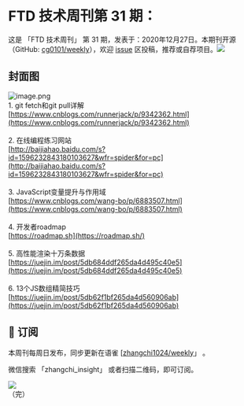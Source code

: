# FTD 技术周刊第 31 期：
这是 「FTD 技术周刊」 第 31 期，发表于：2020年12月27日。本期刊开源（GitHub: [cg0101/weekly](https://github.com/cg0101/weekly)），欢迎 [issue](https://github.com/cg0101/weekly/issues) 区投稿，推荐或自荐项目。![](https://visitor-badge.glitch.me/badge?page_id=cg0101.weekly) <a href="https://www.linkedin.com/in/%E9%A9%B0-%E5%BC%A0-60669710a/">
        </a>
## 封面图


![image.png](https://cdn.nlark.com/yuque/0/2020/png/132503/1605582640250-a3c92e56-ca84-48d5-89d2-a7889a096799.png#height=720&id=ybe9S&margin=%5Bobject%20Object%5D&name=image.png&originHeight=720&originWidth=1080&originalType=binary&size=1610626&status=done&style=none&width=1080)<br />1. git fetch和git pull详解<br />[https://www.cnblogs.com/runnerjack/p/9342362.html](https://www.cnblogs.com/runnerjack/p/9342362.html)<br />
<br />2. 在线编程练习网站<br />[http://baijiahao.baidu.com/s?id=1596232843180103627&wfr=spider&for=pc](http://baijiahao.baidu.com/s?id=1596232843180103627&wfr=spider&for=pc)<br />
<br />3. JavaScript变量提升与作用域<br />[https://www.cnblogs.com/wang-bo/p/6883507.html](https://www.cnblogs.com/wang-bo/p/6883507.html)<br />
<br />4. 开发者roadmap<br />[https://roadmap.sh](https://roadmap.sh/)<br />
<br />5. 高性能渲染十万条数据<br />[https://juejin.im/post/5db684ddf265da4d495c40e5](https://juejin.im/post/5db684ddf265da4d495c40e5)<br />
<br />6. 13个JS数组精简技巧<br />[https://juejin.im/post/5db62f1bf265da4d560906ab](https://juejin.im/post/5db62f1bf265da4d560906ab)



## 📅 订阅
本周刊每周日发布，同步更新在语雀 [[zhangchi1024/weekly](https://www.yuque.com/zhangchi1024/weekly)」 。


微信搜索 「zhangchi_insight」 或者扫描二维码，即可订阅。
<div align="left"> <img src="https://cdn.nlark.com/yuque/0/2021/jpeg/132503/1640750963398-e8538e9e-6b96-46f7-abff-c93b56bdd377.jpeg?x-oss-process=image%2Fwatermark%2Ctype_d3F5LW1pY3JvaGVp%2Csize_36%2Ctext_5byg6amw%2Ccolor_FFFFFF%2Cshadow_50%2Ct_80%2Cg_se%2Cx_10%2Cy_10%2Fresize%2Cw_426%2Climit_0" ></div>    
    （完）